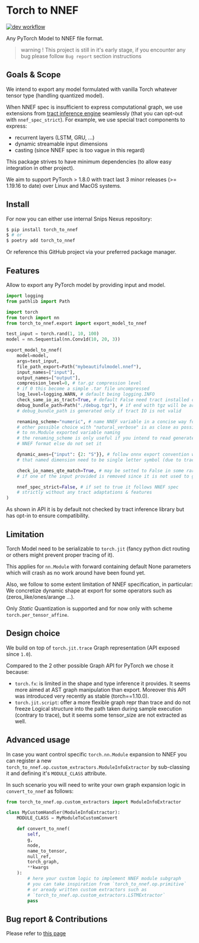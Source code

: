 <!-- markdownlint-disable-file MD001 MD013 MD014 MD024 -->
# Torch to NNEF

[![dev workflow](https://github.com/sonos/torch-to-nnef/actions/workflows/dev.yml/badge.svg?branch=main)](https://github.com/sonos/torch-to-nnef/actions/workflows/dev.yml)

Any PyTorch Model to NNEF file format.

> warning ! This project is still in it's early stage, if you encounter any bug please follow `Bug report` section instructions

## Goals & Scope

We intend to export any model formulated with vanilla Torch whatever tensor type
(handling quantized model).

When NNEF spec is insufficient to express computational graph, we use extensions from
[tract inference engine](github.com/sonos/tract) seamlessly (that you can opt-out with `nnef_spec_strict`).
For example, we use special tract components to express:

- recurrent layers (LSTM, GRU, ...)
- dynamic streamable input dimensions
- casting (since NNEF spec is too vague in this regard)

This package strives to have minimum dependencies (to allow easy integration in other project).

We aim to support PyTorch > 1.8.0 with tract last 3 minor releases (>= 1.19.16 to date) over Linux and MacOS systems.

## Install

For now you can either use internal Snips Nexus repository:

```bash
$ pip install torch_to_nnef
$ # or
$ poetry add torch_to_nnef
```

Or reference this GitHub project via your preferred package manager.

## Features

Allow to export any PyTorch model by providing input and model.

```python
import logging
from pathlib import Path

import torch
from torch import nn
from torch_to_nnef.export import export_model_to_nnef

test_input = torch.rand(1, 10, 100)
model = nn.Sequential(nn.Conv1d(10, 20, 3))

export_model_to_nnef(
    model=model,
    args=test_input,
    file_path_export=Path("mybeautifulmodel.nnef"),
    input_names=["input"],
    output_names=["output"],
    compression_level=0, # tar.gz compression level
    # if 0 this become a simple .tar file uncompressed
    log_level=logging.WARN, # default being logging.INFO
    check_same_io_as_tract=True, # default False need tract installed on machine
    debug_bundle_path=Path("./debug.tgz"), # if end with tgz will be archived else folder will be created
    # debug_bundle_path is generated only if tract IO is not valid

    renaming_scheme="numeric", # name NNEF variable in a concise way for readability
    # other possible choice with "natural_verbose" is as close as possible
    # to nn.Module exported variable naming
    # the renaming_scheme is only useful if you intend to read generated
    # NNEF format else do not set it

    dynamic_axes={"input": {2: "S"}}, # follow onnx export convention with additional constraint
    # that named dimension need to be single letter symbol (due to tract spec)

    check_io_names_qte_match=True, # may be setted to False in some rare case:
    # if one of the input provided is removed since it is not used to generate outputs

    nnef_spec_strict=False, # if set to true it follows NNEF spec
    # strictly without any tract adaptations & features
)
```

As shown in API it is by default not checked by tract inference library but has
opt-in to ensure compatibility.

## Limitation

Torch Model need to be serializable to `torch.jit` (fancy python dict routing
or others might prevent proper tracing of it).

This applies for `nn.Module` with forward containing default None parameters which
will crash as no work around have been found yet.

Also, we follow to some extent limitation of NNEF specification, in particular:
We concretize dynamic shape at export for some operators such as (zeros_like/ones/arange ...).

Only *Static* Quantization is supported and for now only with scheme `torch.per_tensor_affine`.

## Design choice

We build on top of `torch.jit.trace` Graph representation (API exposed since `1.0`).

Compared to the 2 other possible Graph API for PyTorch we chose it because:

- `torch.fx`: is limited in the shape and type inference it provides. It seems more
  aimed at AST graph manipulation than export. Moreover this API was introduced very
  recently as stable (torch==1.10.0).
- `torch.jit.script`: offer a more flexible graph repr than trace and do not freeze
  Logical structure into the path taken during sample execution (contrary to trace),
  but it seems some tensor_size are not extracted as well.

## Advanced usage

In case you want control specific `torch.nn.Module` expansion to NNEF you can
register a new `torch_to_nnef.op.custom_extractors.ModuleInfoExtractor` by
sub-classing it and defining it's `MODULE_CLASS` attribute.

In such scenario you will need to write your own graph expansion logic in
`convert_to_nnef` as follows:

```python
from torch_to_nnef.op.custom_extractors import ModuleInfoExtractor

class MyCustomHandler(ModuleInfoExtractor):
    MODULE_CLASS = MyModuleToCustomConvert

    def convert_to_nnef(
        self,
        g,
        node,
        name_to_tensor,
        null_ref,
        torch_graph,
        **kwargs
    ):
        # here your custom logic to implement NNEF module subgraph
        # you can take inspiration from `torch_to_nnef.op.primitive`
        # or aready written custom extractors such as
        # `torch_to_nnef.op.custom_extractors.LSTMExtractor`
        pass
```

## Bug report & Contributions

Please refer to [this page](./CONTRIBUTING.md)
